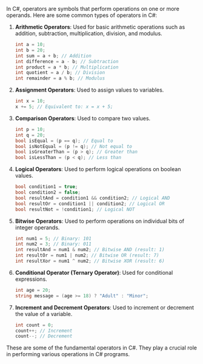 In C#, operators are symbols that perform operations on one or more operands. Here are some common types of operators in C#:

1. **Arithmetic Operators**: Used for basic arithmetic operations such as addition, subtraction, multiplication, division, and modulus.

   ```csharp
   int a = 10;
   int b = 20;
   int sum = a + b; // Addition
   int difference = a - b; // Subtraction
   int product = a * b; // Multiplication
   int quotient = a / b; // Division
   int remainder = a % b; // Modulus
   ```

2. **Assignment Operators**: Used to assign values to variables.

   ```csharp
   int x = 10;
   x += 5; // Equivalent to: x = x + 5;
   ```

3. **Comparison Operators**: Used to compare two values.

   ```csharp
   int p = 10;
   int q = 20;
   bool isEqual = (p == q); // Equal to
   bool isNotEqual = (p != q); // Not equal to
   bool isGreaterThan = (p > q); // Greater than
   bool isLessThan = (p < q); // Less than
   ```

4. **Logical Operators**: Used to perform logical operations on boolean values.

   ```csharp
   bool condition1 = true;
   bool condition2 = false;
   bool resultAnd = condition1 && condition2; // Logical AND
   bool resultOr = condition1 || condition2; // Logical OR
   bool resultNot = !condition1; // Logical NOT
   ```

5. **Bitwise Operators**: Used to perform operations on individual bits of integer operands.

   ```csharp
   int num1 = 5; // Binary: 101
   int num2 = 3; // Binary: 011
   int resultAnd = num1 & num2; // Bitwise AND (result: 1)
   int resultOr = num1 | num2; // Bitwise OR (result: 7)
   int resultXor = num1 ^ num2; // Bitwise XOR (result: 6)
   ```

6. **Conditional Operator (Ternary Operator)**: Used for conditional expressions.

   ```csharp
   int age = 20;
   string message = (age >= 18) ? "Adult" : "Minor";
   ```

7. **Increment and Decrement Operators**: Used to increment or decrement the value of a variable.

   ```csharp
   int count = 0;
   count++; // Increment
   count--; // Decrement
   ```

These are some of the fundamental operators in C#. They play a crucial role in performing various operations in C# programs.
